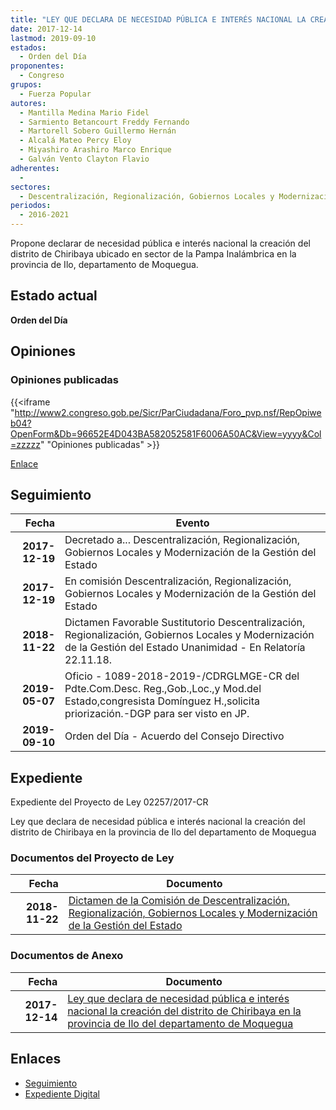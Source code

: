 ```yaml
---
title: "LEY QUE DECLARA DE NECESIDAD PÚBLICA E INTERÉS NACIONAL LA CREACIÓN DEL DISTRITO DE CHIRIBAYA EN LA PROVINCIA DE ILO DEL DEPARTAMENTO DE MOQUEGUA"
date: 2017-12-14
lastmod: 2019-09-10
estados: 
  - Orden del Día
proponentes: 
  - Congreso
grupos: 
  - Fuerza Popular
autores: 
  - Mantilla Medina Mario Fidel
  - Sarmiento Betancourt Freddy Fernando
  - Martorell Sobero Guillermo Hernán
  - Alcalá Mateo Percy Eloy
  - Miyashiro Arashiro Marco Enrique
  - Galván Vento Clayton Flavio
adherentes: 
  - 
sectores: 
  - Descentralización, Regionalización, Gobiernos Locales y Modernización de la Gestión del Estado
periodos: 
  - 2016-2021
---
```


Propone declarar de necesidad pública e interés nacional la creación del distrito de Chiribaya ubicado en sector de la Pampa Inalámbrica en la provincia de Ilo, departamento de Moquegua.


## Estado actual

**Orden del Día**

## Opiniones

### Opiniones publicadas

{{<iframe "http://www2.congreso.gob.pe/Sicr/ParCiudadana/Foro_pvp.nsf/RepOpiweb04?OpenForm&Db=96652E4D043BA582052581F6006A50AC&View=yyyy&Col=zzzzz" "Opiniones publicadas" >}}

[Enlace](http://www2.congreso.gob.pe/Sicr/ParCiudadana/Foro_pvp.nsf/RepOpiweb04?OpenForm&Db=96652E4D043BA582052581F6006A50AC&View=yyyy&Col=zzzzz)

## Seguimiento

| Fecha | Evento |
|------:|--------|
| **2017-12-19** | Decretado a... Descentralización, Regionalización, Gobiernos Locales y Modernización de la Gestión del Estado|
| **2017-12-19** | En comisión Descentralización, Regionalización, Gobiernos Locales y Modernización de la Gestión del Estado|
| **2018-11-22** | Dictamen Favorable Sustitutorio Descentralización, Regionalización, Gobiernos Locales y Modernización de la Gestión del Estado Unanimidad - En Relatoría 22.11.18.|
| **2019-05-07** | Oficio - 1089-2018-2019-/CDRGLMGE-CR del Pdte.Com.Desc. Reg.,Gob.,Loc.,y Mod.del Estado,congresista Domínguez H.,solicita priorización.-DGP para ser visto en JP.|
| **2019-09-10** | Orden del Día - Acuerdo del Consejo Directivo|


## Expediente

Expediente del Proyecto de Ley 02257/2017-CR

Ley que declara de necesidad pública e interés nacional la creación del distrito de Chiribaya en la provincia de Ilo del departamento de Moquegua


### Documentos del Proyecto de Ley

| Fecha | Documento |
|------:|--------|
| **2018-11-22** | [Dictamen de la Comisión de Descentralización, Regionalización, Gobiernos Locales y Modernización de la Gestión del Estado](http://www.leyes.congreso.gob.pe/Documentos/2016_2021/Dictamenes/Proyectos_de_Ley/02257DC08MAY20181122.pdf) |

### Documentos de Anexo

| Fecha | Documento |
|------:|--------|
| **2017-12-14** | [Ley que declara de necesidad pública e interés nacional la creación del distrito de Chiribaya en la provincia de Ilo del departamento de Moquegua](http://www.leyes.congreso.gob.pe/Documentos/2016_2021/Proyectos_de_Ley_y_de_Resoluciones_Legislativas/PL0225720171214..pdf) |

## Enlaces 

- [Seguimiento](http://www2.congreso.gob.pe/Sicr/TraDocEstProc/CLProLey2016.nsf/f7fff46988ca05b1052578e100829cc7/c95f3bc130eb60ac052581f6005b7659?OpenDocument)
- [Expediente Digital](http://www2.congreso.gob.pe/Sicr/TraDocEstProc/CLProLey2016.nsf/f7fff46988ca05b1052578e100829cc7/c95f3bc130eb60ac052581f6005b7659?OpenDocument&Click=05257FB7005EB655.eb71d0cf91d8294e05256cdf006b5706/$Body/0.1C6C)
